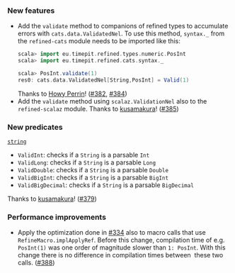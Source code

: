 ### New features

* Add the `validate` method to companions of refined types to accumulate
  errors with `cats.data.ValidatedNel`. To use this method, `syntax._`
  from the `refined-cats` module needs to be imported like this:
  ```scala
  scala> import eu.timepit.refined.types.numeric.PosInt
  scala> import eu.timepit.refined.cats.syntax._

  scala> PosInt.validate(1)
  res0: cats.data.ValidatedNel[String,PosInt] = Valid(1)
  ```
  Thanks to [Howy Perrin](https://github.com/howyp)!
  ([#382][#382], [#384][#384])
* Add the `validate` method using `scalaz.ValidationNel` also to the
  `refined-scalaz` module.
  Thanks to [kusamakura](https://github.com/kusamakura)! ([#385][#385])

### New predicates

[`string`](https://github.com/fthomas/refined/blob/v0.8.6/modules/core/shared/src/main/scala/eu/timepit/refined/string.scala)

* `ValidInt`: checks if a `String` is a parsable `Int`
* `ValidLong`: checks if a `String` is a parsable `Long`
* `ValidDouble`: checks if a `String` is a parsable `Double`
* `ValidBigInt`: checks if a `String` is a parsable `BigInt`
* `ValidBigDecimal`: checks if a `String` is a parsable `BigDecimal`

Thanks to [kusamakura](https://github.com/kusamakura)! ([#379][#379])

### Performance improvements

* Apply the optimization done in [#334][#334] also to macro calls that
  use `RefineMacro.implApplyRef`. Before this change, compilation time
  of e.g. `PosInt(1)` was one order of magnitude slower than `1: PosInt`.
  With this change there is no difference in compilation times between
  these two calls. ([#388][#388])

[#334]: https://github.com/fthomas/refined/pull/334
[#379]: https://github.com/fthomas/refined/pull/379
[#382]: https://github.com/fthomas/refined/pull/382
[#384]: https://github.com/fthomas/refined/pull/384
[#385]: https://github.com/fthomas/refined/pull/385
[#388]: https://github.com/fthomas/refined/pull/388
